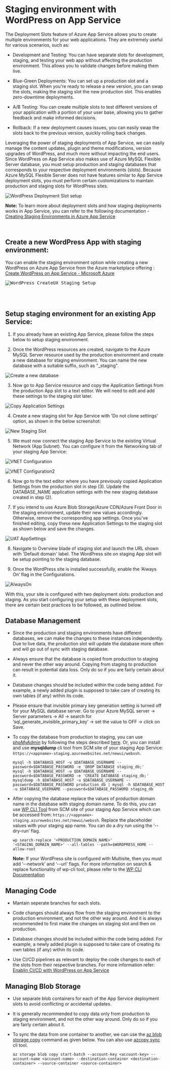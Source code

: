 # Staging environment with WordPress on App Service

The Deployment Slots feature of Azure App Service allows you to create multiple environments for your web applications. They are extremely useful for various scenarios, such as:

- Development and Testing: You can have separate slots for development, staging, and testing your web app without affecting the production environment. This allows you to validate changes before making them live.

- Blue-Green Deployments: You can set up a production slot and a staging slot. When you're ready to release a new version, you can swap the slots, making the staging slot the new production slot. This enables zero-downtime deployments.

- A/B Testing: You can create multiple slots to test different versions of your application with a portion of your user base, allowing you to gather feedback and make informed decisions.

- Rollback: If a new deployment causes issues, you can easily swap the slots back to the previous version, quickly rolling back changes.

Leveraging the power of staging deployments of App Service, we can easily manage the content updates, plugin and theme modifications, version upgrades of WordPress, and much more without impacting the end users. Since WordPress on App Service also makes use of Azure MySQL Flexible Server database, you must setup production and staging databases that corresponds to your respective deployment environments (slots). Because Azure MySQL Flexible Server does not have features similar to App Service deployment slots, you must perform certain customizations to maintain production and staging slots for WordPress sites. 

![WordPress Deployment Slot setup](./media/StageDeploy_Images/WP-Stagedeploy-options.jpg)

**Note:** To learn more about deployment slots and how staging deployments works in App Service, you can refer to the following documentation - [Creating Staging Environments in Azure App Service]( https://learn.microsoft.com/en-us/azure/app-service/deploy-staging-slots?tabs=portal)

<br>

## Create a new WordPress App with staging environment:

You can enable the staging environment option while creating a new WordPress on Azure App Service from the Azure marketplace offering : [Create WordPress on App Service - Microsoft Azure](https://portal.azure.com/#create/WordPress.WordPress)

<kbd>
    
![WordPress_CreateUX_Staging_Setup](./media/StageDeploy_Images/create_ux_staging_environment.png)

</kbd>

<br>
<br>

## Setup staging environment for an existing App Service:

1. If you already have an existing App Service, please follow the steps below to setup staging environment.

2. Once the WordPress resources are created, navigate to the Azure MySQL Server resource used by the production environment and create a new database for staging environment. You can name the new database with a suitable suffix, such as "_staging".

![Create a new database](./media/StageDeploy_Images/WP-SQL-NewDatabase.png)

3. Now go to App Service resource and copy the Application Settings from the production App slot to a text editor. We will need to edit and add these settings to the staging slot later.

![Copy Application Settings](./media/StageDeploy_Images/Prodslot_appsettings.png)

4. Create a new staging slot for App Service with 'Do not clone settings' option, as shown in the below screenshot:

![New Staging Slot](./media/StageDeploy_Images/UATStage.png)

5. We must now connect the staging App Service to the existing Virtual Network (App Subnet). You can configure it from the Networking tab of your staging App Service:

![VNET Configuration](./media/StageDeploy_Images/VNET_UATSTage.jpg)

![VNET Configuration2](./media/StageDeploy_Images/VNET-UATStage2.jpg)

6. Now go to the text editor where you have previously copied Application Settings from the production slot in step (3). Update the DATABASE_NAME application settings with the new staging database created in step (2).

7. If you intend to use Azure Blob Storage/Azure CDN/Azure Front Door in the staging environment, update their new values accordingly. Otherwise, remove the corresponding app settings. Once you've finished editing, copy these new Application Settings to the staging slot as shown below and save the changes. 

![UAT AppSettings](./media/StageDeploy_Images/UATStage_appsettings.png)

8. Navigate to Overview blade of staging slot and launch the URL shown with 'Default domain' label. The WordPress site on staging App slot will be setup pointing to the staging database. 

9. Once the WordPress site is installed successfully, enable the ‘Always On’ flag in the Configurations.

![AlwaysOn](./media/StageDeploy_Images/UATStage-Alwayson.png)

With this, your site is configured with two deployment slots: production and staging. As you start configuring your setup with these deployment slots, there are certain best practices to be followed, as outlined below.


## Database Management

- Since the production and staging environments have different databases, we can make the changes to these instances independently. Due to live data, the production slot will update the database more often and will go out of sync with staging database.

- Always ensure that the database is copied from production to staging and never the other way around. Copying from staging to production can result in potential data loss. Only do so if you are fairly certain about it.

- Database changes should be included within the code being added. For example, a newly added plugin is supposed to take care of creating its own tables (if any) within its code.

- Please ensure that invisible primary key generation setting is turned off for your MySQL database server. Go to your Azure MySQL server -> Server parameters -> All -> search for ‘sql_generate_invisible_primary_key’ -> set the value to OFF -> click on Save.

- To copy the database from production to staging, you can use [phpMyAdmin](./wordpress_phpmyadmin.md) by following the steps described [here](https://stackoverflow.com/questions/16481083/how-can-i-duplicate-a-database-using-phpmyadmin). Or, you can install and use **mysqldump** cli tool from SCM site of your staging App Service: `https://<appname>-staging.azurewebsites.net/newui/webssh`.
    ```
    mysql -h $DATABASE_HOST -u $DATABASE_USERNAME --password=$DATABASE_PASSWORD -e 'DROP DATABASE staging_db;'
    mysql -h $DATABASE_HOST -u $DATABASE_USERNAME --password=$DATABASE_PASSWORD -e 'CREATE DATABASE staging_db;'
    mysqldump -h $DATABASE_HOST -u $DATABASE_USERNAME --password=$DATABASE_PASSWORD production_db | mysql -h $DATABASE_HOST -u $DATABASE_USERNAME --password=$DATABASE_PASSWORD staging_db
    ```

- After copying the database replace the values of production domain name in the database with staging domain name. To do this, you can use [WP CLI Tool](./how_to_use_wpcli_tool.md) from SCM site of your staging App Service which can be accessed from: `https://<appname>-staging.azurewebsites.net/newui/webssh`. Replace the placeholder values with your staging app name. You can do a dry run using the ‘--dry-run’ flag. 
    ```
    wp search-replace '<PRODUCTION_DOMAIN_NAME>' '<STAGING_DOMAIN_NAME>' --all-tables --path=$WORDPRESS_HOME --allow-root
    ```
    **Note:** If your WordPress site is configured with Multisite, then you must add ‘--network’ and ‘--url’ flags. For more information on search & replace functionality of wp-cli tool, please refer to the [WP CLI Documentation](https://developer.wordpress.org/cli/commands/search-replace/)


## Managing Code

- Mantain seperate branches for each slots.

- Code changes should always flow from the staging environment to the production environment, and not the other way around. And it is always recommended to first make the changes on staging slot and then on production.

- Database changes should be included within the code being added. For example, a newly added plugin is supposed to take care of creating its own tables (if any) within its code.

- Use CI/CD pipelines as relevant to deploy the code changes to each of the slots from their respective branches. For more information refer: [Enablin CI/CD with WordPress on App Service](./wordpress_azure_ci_cd.md) 


## Managing Blob Storage

- Use separate blob containers for each of the App Service deployment slots to avoid conflicting or accidental updates.

- It is generally recommended to copy data only from production to staging environment, and not the other way around. Only do so if you are fairly certain about it.

- To sync the data from one container to another, we can use the [az blob storage copy](https://learn.microsoft.com/en-us/cli/azure/storage/blob/copy?view=azure-cli-latest#az-storage-blob-copy-start-batch) command as given below. You can also use [azcopy sync](https://learn.microsoft.com/en-us/azure/storage/common/storage-ref-azcopy-sync) cli tool.
    ```
    az storage blob copy start-batch --account-key <account-key> --account-name <account-name> --destination-container <destination-container> --source-container <source-container>
    ```
